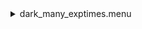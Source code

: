<details><summary>dark_many_exptimes.menu</summary><blockquote><pre><details><summary>dark_many_exptimes.ckb</summary><blockquote><pre>gain_low.rcp
<details><summary>Exposure_80.rcp</summary><blockquote><pre>EXPOSURE 80
</pre></blockquote></details><details><summary>one_dark.rcp</summary><blockquote><pre>SHUT	IN
DATA	RCAM	BOTH	656.28	1
</pre></blockquote></details><details><summary>one_dark.rcp</summary><blockquote><pre>SHUT	IN
DATA	RCAM	BOTH	656.28	1
</pre></blockquote></details><details><summary>one_dark.rcp</summary><blockquote><pre>SHUT	IN
DATA	RCAM	BOTH	656.28	1
</pre></blockquote></details><details><summary>one_dark.rcp</summary><blockquote><pre>SHUT	IN
DATA	RCAM	BOTH	656.28	1
</pre></blockquote></details><details><summary>Exposure_70.rcp</summary><blockquote><pre>EXPOSURE 70
</pre></blockquote></details><details><summary>one_dark.rcp</summary><blockquote><pre>SHUT	IN
DATA	RCAM	BOTH	656.28	1
</pre></blockquote></details><details><summary>one_dark.rcp</summary><blockquote><pre>SHUT	IN
DATA	RCAM	BOTH	656.28	1
</pre></blockquote></details><details><summary>one_dark.rcp</summary><blockquote><pre>SHUT	IN
DATA	RCAM	BOTH	656.28	1
</pre></blockquote></details><details><summary>one_dark.rcp</summary><blockquote><pre>SHUT	IN
DATA	RCAM	BOTH	656.28	1
</pre></blockquote></details><details><summary>Exposure_60.rcp</summary><blockquote><pre>EXPOSURE 60
</pre></blockquote></details><details><summary>one_dark.rcp</summary><blockquote><pre>SHUT	IN
DATA	RCAM	BOTH	656.28	1
</pre></blockquote></details><details><summary>one_dark.rcp</summary><blockquote><pre>SHUT	IN
DATA	RCAM	BOTH	656.28	1
</pre></blockquote></details><details><summary>one_dark.rcp</summary><blockquote><pre>SHUT	IN
DATA	RCAM	BOTH	656.28	1
</pre></blockquote></details><details><summary>one_dark.rcp</summary><blockquote><pre>SHUT	IN
DATA	RCAM	BOTH	656.28	1
</pre></blockquote></details><details><summary>Exposure_50.rcp</summary><blockquote><pre>EXPOSURE 50
</pre></blockquote></details><details><summary>one_dark.rcp</summary><blockquote><pre>SHUT	IN
DATA	RCAM	BOTH	656.28	1
</pre></blockquote></details><details><summary>one_dark.rcp</summary><blockquote><pre>SHUT	IN
DATA	RCAM	BOTH	656.28	1
</pre></blockquote></details><details><summary>one_dark.rcp</summary><blockquote><pre>SHUT	IN
DATA	RCAM	BOTH	656.28	1
</pre></blockquote></details><details><summary>one_dark.rcp</summary><blockquote><pre>SHUT	IN
DATA	RCAM	BOTH	656.28	1
</pre></blockquote></details><details><summary>Exposure_40.rcp</summary><blockquote><pre>EXPOSURE 40
</pre></blockquote></details><details><summary>one_dark.rcp</summary><blockquote><pre>SHUT	IN
DATA	RCAM	BOTH	656.28	1
</pre></blockquote></details><details><summary>one_dark.rcp</summary><blockquote><pre>SHUT	IN
DATA	RCAM	BOTH	656.28	1
</pre></blockquote></details><details><summary>one_dark.rcp</summary><blockquote><pre>SHUT	IN
DATA	RCAM	BOTH	656.28	1
</pre></blockquote></details><details><summary>one_dark.rcp</summary><blockquote><pre>SHUT	IN
DATA	RCAM	BOTH	656.28	1
</pre></blockquote></details><details><summary>Exposure_30.rcp</summary><blockquote><pre>EXPOSURE 30
</pre></blockquote></details><details><summary>one_dark.rcp</summary><blockquote><pre>SHUT	IN
DATA	RCAM	BOTH	656.28	1
</pre></blockquote></details><details><summary>one_dark.rcp</summary><blockquote><pre>SHUT	IN
DATA	RCAM	BOTH	656.28	1
</pre></blockquote></details><details><summary>one_dark.rcp</summary><blockquote><pre>SHUT	IN
DATA	RCAM	BOTH	656.28	1
</pre></blockquote></details><details><summary>one_dark.rcp</summary><blockquote><pre>SHUT	IN
DATA	RCAM	BOTH	656.28	1
</pre></blockquote></details><details><summary>Exposure_20.rcp</summary><blockquote><pre>EXPOSURE 20
</pre></blockquote></details><details><summary>one_dark.rcp</summary><blockquote><pre>SHUT	IN
DATA	RCAM	BOTH	656.28	1
</pre></blockquote></details><details><summary>one_dark.rcp</summary><blockquote><pre>SHUT	IN
DATA	RCAM	BOTH	656.28	1
</pre></blockquote></details><details><summary>one_dark.rcp</summary><blockquote><pre>SHUT	IN
DATA	RCAM	BOTH	656.28	1
</pre></blockquote></details><details><summary>one_dark.rcp</summary><blockquote><pre>SHUT	IN
DATA	RCAM	BOTH	656.28	1
</pre></blockquote></details><details><summary>Exposure_10.rcp</summary><blockquote><pre>EXPOSURE 10
</pre></blockquote></details><details><summary>one_dark.rcp</summary><blockquote><pre>SHUT	IN
DATA	RCAM	BOTH	656.28	1
</pre></blockquote></details><details><summary>one_dark.rcp</summary><blockquote><pre>SHUT	IN
DATA	RCAM	BOTH	656.28	1
</pre></blockquote></details><details><summary>one_dark.rcp</summary><blockquote><pre>SHUT	IN
DATA	RCAM	BOTH	656.28	1
</pre></blockquote></details><details><summary>one_dark.rcp</summary><blockquote><pre>SHUT	IN
DATA	RCAM	BOTH	656.28	1
</pre></blockquote></details><details><summary>Exposure_5.rcp</summary><blockquote><pre>EXPOSURE 5
</pre></blockquote></details><details><summary>one_dark.rcp</summary><blockquote><pre>SHUT	IN
DATA	RCAM	BOTH	656.28	1
</pre></blockquote></details><details><summary>one_dark.rcp</summary><blockquote><pre>SHUT	IN
DATA	RCAM	BOTH	656.28	1
</pre></blockquote></details><details><summary>one_dark.rcp</summary><blockquote><pre>SHUT	IN
DATA	RCAM	BOTH	656.28	1
</pre></blockquote></details><details><summary>one_dark.rcp</summary><blockquote><pre>SHUT	IN
DATA	RCAM	BOTH	656.28	1
</pre></blockquote></details>gain_low.rcp
<details><summary>Exposure_80.rcp</summary><blockquote><pre>EXPOSURE 80
</pre></blockquote></details><details><summary>one_dark.rcp</summary><blockquote><pre>SHUT	IN
DATA	RCAM	BOTH	656.28	1
</pre></blockquote></details><details><summary>one_dark.rcp</summary><blockquote><pre>SHUT	IN
DATA	RCAM	BOTH	656.28	1
</pre></blockquote></details><details><summary>one_dark.rcp</summary><blockquote><pre>SHUT	IN
DATA	RCAM	BOTH	656.28	1
</pre></blockquote></details><details><summary>one_dark.rcp</summary><blockquote><pre>SHUT	IN
DATA	RCAM	BOTH	656.28	1
</pre></blockquote></details><details><summary>Exposure_70.rcp</summary><blockquote><pre>EXPOSURE 70
</pre></blockquote></details><details><summary>one_dark.rcp</summary><blockquote><pre>SHUT	IN
DATA	RCAM	BOTH	656.28	1
</pre></blockquote></details><details><summary>one_dark.rcp</summary><blockquote><pre>SHUT	IN
DATA	RCAM	BOTH	656.28	1
</pre></blockquote></details><details><summary>one_dark.rcp</summary><blockquote><pre>SHUT	IN
DATA	RCAM	BOTH	656.28	1
</pre></blockquote></details><details><summary>one_dark.rcp</summary><blockquote><pre>SHUT	IN
DATA	RCAM	BOTH	656.28	1
</pre></blockquote></details><details><summary>Exposure_60.rcp</summary><blockquote><pre>EXPOSURE 60
</pre></blockquote></details><details><summary>one_dark.rcp</summary><blockquote><pre>SHUT	IN
DATA	RCAM	BOTH	656.28	1
</pre></blockquote></details><details><summary>one_dark.rcp</summary><blockquote><pre>SHUT	IN
DATA	RCAM	BOTH	656.28	1
</pre></blockquote></details><details><summary>one_dark.rcp</summary><blockquote><pre>SHUT	IN
DATA	RCAM	BOTH	656.28	1
</pre></blockquote></details><details><summary>one_dark.rcp</summary><blockquote><pre>SHUT	IN
DATA	RCAM	BOTH	656.28	1
</pre></blockquote></details><details><summary>Exposure_50.rcp</summary><blockquote><pre>EXPOSURE 50
</pre></blockquote></details><details><summary>one_dark.rcp</summary><blockquote><pre>SHUT	IN
DATA	RCAM	BOTH	656.28	1
</pre></blockquote></details><details><summary>one_dark.rcp</summary><blockquote><pre>SHUT	IN
DATA	RCAM	BOTH	656.28	1
</pre></blockquote></details><details><summary>one_dark.rcp</summary><blockquote><pre>SHUT	IN
DATA	RCAM	BOTH	656.28	1
</pre></blockquote></details><details><summary>one_dark.rcp</summary><blockquote><pre>SHUT	IN
DATA	RCAM	BOTH	656.28	1
</pre></blockquote></details><details><summary>Exposure_40.rcp</summary><blockquote><pre>EXPOSURE 40
</pre></blockquote></details><details><summary>one_dark.rcp</summary><blockquote><pre>SHUT	IN
DATA	RCAM	BOTH	656.28	1
</pre></blockquote></details><details><summary>one_dark.rcp</summary><blockquote><pre>SHUT	IN
DATA	RCAM	BOTH	656.28	1
</pre></blockquote></details><details><summary>one_dark.rcp</summary><blockquote><pre>SHUT	IN
DATA	RCAM	BOTH	656.28	1
</pre></blockquote></details><details><summary>one_dark.rcp</summary><blockquote><pre>SHUT	IN
DATA	RCAM	BOTH	656.28	1
</pre></blockquote></details><details><summary>Exposure_30.rcp</summary><blockquote><pre>EXPOSURE 30
</pre></blockquote></details><details><summary>one_dark.rcp</summary><blockquote><pre>SHUT	IN
DATA	RCAM	BOTH	656.28	1
</pre></blockquote></details><details><summary>one_dark.rcp</summary><blockquote><pre>SHUT	IN
DATA	RCAM	BOTH	656.28	1
</pre></blockquote></details><details><summary>one_dark.rcp</summary><blockquote><pre>SHUT	IN
DATA	RCAM	BOTH	656.28	1
</pre></blockquote></details><details><summary>one_dark.rcp</summary><blockquote><pre>SHUT	IN
DATA	RCAM	BOTH	656.28	1
</pre></blockquote></details><details><summary>Exposure_20.rcp</summary><blockquote><pre>EXPOSURE 20
</pre></blockquote></details><details><summary>one_dark.rcp</summary><blockquote><pre>SHUT	IN
DATA	RCAM	BOTH	656.28	1
</pre></blockquote></details><details><summary>one_dark.rcp</summary><blockquote><pre>SHUT	IN
DATA	RCAM	BOTH	656.28	1
</pre></blockquote></details><details><summary>one_dark.rcp</summary><blockquote><pre>SHUT	IN
DATA	RCAM	BOTH	656.28	1
</pre></blockquote></details><details><summary>one_dark.rcp</summary><blockquote><pre>SHUT	IN
DATA	RCAM	BOTH	656.28	1
</pre></blockquote></details><details><summary>Exposure_10.rcp</summary><blockquote><pre>EXPOSURE 10
</pre></blockquote></details><details><summary>one_dark.rcp</summary><blockquote><pre>SHUT	IN
DATA	RCAM	BOTH	656.28	1
</pre></blockquote></details><details><summary>one_dark.rcp</summary><blockquote><pre>SHUT	IN
DATA	RCAM	BOTH	656.28	1
</pre></blockquote></details><details><summary>one_dark.rcp</summary><blockquote><pre>SHUT	IN
DATA	RCAM	BOTH	656.28	1
</pre></blockquote></details><details><summary>one_dark.rcp</summary><blockquote><pre>SHUT	IN
DATA	RCAM	BOTH	656.28	1
</pre></blockquote></details><details><summary>Exposure_5.rcp</summary><blockquote><pre>EXPOSURE 5
</pre></blockquote></details><details><summary>one_dark.rcp</summary><blockquote><pre>SHUT	IN
DATA	RCAM	BOTH	656.28	1
</pre></blockquote></details><details><summary>one_dark.rcp</summary><blockquote><pre>SHUT	IN
DATA	RCAM	BOTH	656.28	1
</pre></blockquote></details><details><summary>one_dark.rcp</summary><blockquote><pre>SHUT	IN
DATA	RCAM	BOTH	656.28	1
</pre></blockquote></details><details><summary>one_dark.rcp</summary><blockquote><pre>SHUT	IN
DATA	RCAM	BOTH	656.28	1
</pre></blockquote></details></pre></blockquote></details></pre></blockquote></details>